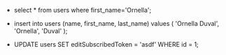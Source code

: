 
- select * from users where first_name='Ornella';

- insert into users (name, first_name, last_name) values ( 'Ornella Duval', 'Ornella', 'Duval' );

- UPDATE users SET editSubscribedToken = 'asdf' WHERE id = 1;